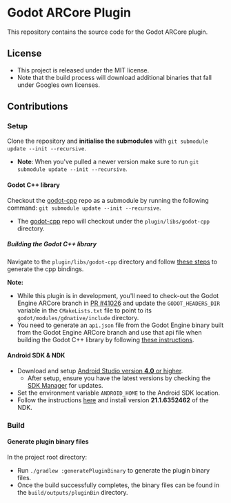 # Godot ARCore Plugin

This repository contains the source code for the Godot ARCore plugin.

## License

- This project is released under the MIT license.
- Note that the build process will download additional binaries that fall under Googles own licenses.

## Contributions

### Setup

Clone the repository and **initialise the submodules** with `git submodule update --init --recursive`.
  - **Note**: When you've pulled a newer version make sure to run `git submodule update --init --recursive`.<br>

#### Godot C++ library
Checkout the [godot-cpp](https://github.com/GodotNativeTools/godot-cpp) repo as a submodule by running the following command: `git submodule update --init --recursive`.
  - The [godot-cpp](https://github.com/GodotNativeTools/godot-cpp) repo will checkout under the `plugin/libs/godot-cpp` directory.

##### Building the Godot C++ library
Navigate to the `plugin/libs/godot-cpp` directory and follow [these steps](https://github.com/GodotNativeTools/godot-cpp/tree/master#compiling-the-cpp-bindings-library) to generate the cpp bindings.

**Note:**
- While this plugin is in development, you'll need to check-out the Godot Engine ARCore branch in
[PR #41026](https://github.com/godotengine/godot/pull/41026) and update the `GODOT_HEADERS_DIR`
variable in the `CMakeLists.txt` file to point to its `godot/modules/gdnative/include` directory.
- You need to generate an `api.json` file from the Godot Engine binary built from the Godot Engine
ARCore branch and use that api file when building the Godot C++ library by following [these instructions](https://github.com/godotengine/godot-cpp#updating-the-apijson-file).

#### Android SDK & NDK
- Download and setup [Android Studio version **4.0** or higher](https://developer.android.com/studio).
  - After setup, ensure you have the latest versions by checking the [SDK Manager](https://developer.android.com/studio/intro/update.html#sdk-manager) for updates.
- Set the environment variable `ANDROID_HOME` to the Android SDK location.
- Follow the instructions [here](https://developer.android.com/studio/projects/install-ndk#specific-version) and install version **21.1.6352462** of the NDK.

### Build

#### Generate plugin binary files
In the project root directory:
 - Run `./gradlew :generatePluginBinary` to generate the plugin binary files.
 - Once the build successfully completes, the binary files can be found in the `build/outputs/pluginBin` directory.
